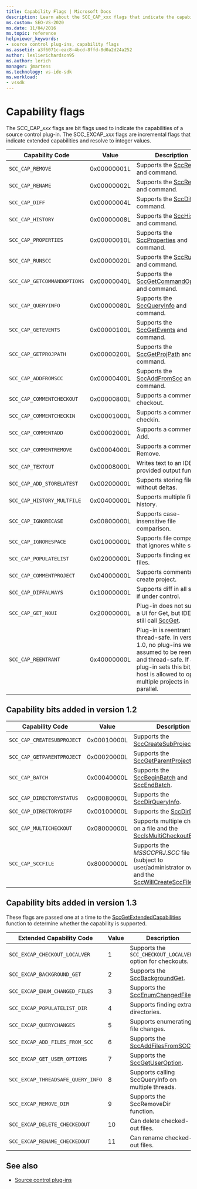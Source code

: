 ```yaml
---
title: Capability Flags | Microsoft Docs
description: Learn about the SCC_CAP_xxx flags that indicate the capabilities of a source control plug-in and the SCC_EXCAP_xxx flags that indicate extended capabilities.
ms.custom: SEO-VS-2020
ms.date: 11/04/2016
ms.topic: reference
helpviewer_keywords:
- source control plug-ins, capability flags
ms.assetid: a3f6071c-eac8-4bcd-8ffd-8d0a2d24a252
author: leslierichardson95
ms.author: lerich
manager: jmartens
ms.technology: vs-ide-sdk
ms.workload:
- vssdk
---
```

# Capability flags
The SCC_CAP_*xxx* flags are bit flags used to indicate the capabilities of a source control plug-in. The SCC_EXCAP_*xxx* flags are incremental flags that indicate extended capabilities and resolve to integer values.

|Capability Code|Value|Description|
|---------------------|-----------|-----------------|
|`SCC_CAP_REMOVE`|0x00000001L|Supports the [SccRemove](../extensibility/sccremove-function.md) and command.|
|`SCC_CAP_RENAME`|0x00000002L|Supports the [SccRename](../extensibility/sccrename-function.md) and command.|
|`SCC_CAP_DIFF`|0x00000004L|Supports the [SccDiff](../extensibility/sccdiff-function.md) and command.|
|`SCC_CAP_HISTORY`|0x00000008L|Supports the [SccHistory](../extensibility/scchistory-function.md) and command.|
|`SCC_CAP_PROPERTIES`|0x00000010L|Supports the [SccProperties](../extensibility/sccproperties-function.md) and command.|
|`SCC_CAP_RUNSCC`|0x00000020L|Supports the [SccRunScc](../extensibility/sccrunscc-function.md) and command.|
|`SCC_CAP_GETCOMMANDOPTIONS`|0x00000040L|Supports the [SccGetCommandOptions](../extensibility/sccgetcommandoptions-function.md) and command.|
|`SCC_CAP_QUERYINFO`|0x00000080L|Supports the [SccQueryInfo](../extensibility/sccqueryinfo-function.md) and command.|
|`SCC_CAP_GETEVENTS`|0x00000100L|Supports the [SccGetEvents](../extensibility/sccgetevents-function.md) and command.|
|`SCC_CAP_GETPROJPATH`|0x00000200L|Supports the [SccGetProjPath](../extensibility/sccgetprojpath-function.md) and command.|
|`SCC_CAP_ADDFROMSCC`|0x00000400L|Supports the [SccAddFromScc](../extensibility/sccaddfromscc-function.md) and command.|
|`SCC_CAP_COMMENTCHECKOUT`|0x00000800L|Supports a comment on checkout.|
|`SCC_CAP_COMMENTCHECKIN`|0x00001000L|Supports a comment on checkin.|
|`SCC_CAP_COMMENTADD`|0x00002000L|Supports a comment on Add.|
|`SCC_CAP_COMMENTREMOVE`|0x00004000L|Supports a comment on Remove.|
|`SCC_CAP_TEXTOUT`|0x00008000L|Writes text to an IDE-provided output function.|
|`SCC_CAP_ADD_STORELATEST`|0x00200000L|Supports storing files without deltas.|
|`SCC_CAP_HISTORY_MULTFILE`|0x00400000L|Supports multiple file history.|
|`SCC_CAP_IGNORECASE`|0x00800000L|Supports case-insensitive file comparison.|
|`SCC_CAP_IGNORESPACE`|0x01000000L|Supports file comparison that ignores white space.|
|`SCC_CAP_POPULATELIST`|0x02000000L|Supports finding extra files.|
|`SCC_CAP_COMMENTPROJECT`|0x04000000L|Supports comments on create project.|
|`SCC_CAP_DIFFALWAYS`|0x10000000L|Supports diff in all states if under control.|
|`SCC_CAP_GET_NOUI`|0x20000000L|Plug-in does not support a UI for Get, but IDE may still call [SccGet](../extensibility/sccget-function.md).|
|`SCC_CAP_REENTRANT`|0x40000000L|Plug-in is reentrant and thread-safe. In version 1.0, no plug-ins were assumed to be reentrant and thread-safe. If a 1.1 plug-in sets this bit, the host is allowed to open multiple projects in parallel.|

## Capability bits added in version 1.2

|Capability Code|Value|Description|
|---------------------|-----------|-----------------|
|`SCC_CAP_CREATESUBPROJECT`|0x00010000L|Supports the [SccCreateSubProject](../extensibility/scccreatesubproject-function.md).|
|`SCC_CAP_GETPARENTPROJECT`|0x00020000L|Supports the [SccGetParentProjectPath](../extensibility/sccgetparentprojectpath-function.md).|
|`SCC_CAP_BATCH`|0x00040000L|Supports the [SccBeginBatch](../extensibility/sccbeginbatch-function.md) and [SccEndBatch](../extensibility/sccendbatch-function.md).|
|`SCC_CAP_DIRECTORYSTATUS`|0x00080000L|Supports the [SccDirQueryInfo](../extensibility/sccdirqueryinfo-function.md).|
|`SCC_CAP_DIRECTORYDIFF`|0x00100000L|Supports the [SccDirDiff](../extensibility/sccdirdiff-function.md).|
|`SCC_CAP_MULTICHECKOUT`|0x08000000L|Supports multiple checkouts on a file and the [SccIsMultiCheckoutEnabled](../extensibility/sccismulticheckoutenabled-function.md).|
|`SCC_CAP_SCCFILE`|0x80000000L|Supports the *MSSCCPRJ.SCC* file (subject to user/administrator override) and the [SccWillCreateSccFile](../extensibility/sccwillcreatesccfile-function.md).|

## Capability bits added in version 1.3
 These flags are passed one at a time to the [SccGetExtendedCapabilities](../extensibility/sccgetextendedcapabilities-function.md) function to determine whether the capability is supported.

|Extended Capability Code|Value|Description|
|------------------------------|-----------|-----------------|
|`SCC_EXCAP_CHECKOUT_LOCALVER`|1|Supports the `SCC_CHECKOUT_LOCALVER` option for checkouts.|
|`SCC_EXCAP_BACKGROUND_GET`|2|Supports the [SccBackgroundGet](../extensibility/sccbackgroundget-function.md).|
|`SCC_EXCAP_ENUM_CHANGED_FILES`|3|Supports the [SccEnumChangedFiles](../extensibility/sccenumchangedfiles-function.md).|
|`SCC_EXCAP_POPULATELIST_DIR`|4|Supports finding extra directories.|
|`SCC_EXCAP_QUERYCHANGES`|5|Supports enumerating file changes.|
|`SCC_EXCAP_ADD_FILES_FROM_SCC`|6|Supports the [SccAddFilesFromSCC](../extensibility/sccaddfilesfromscc-function.md).|
|`SCC_EXCAP_GET_USER_OPTIONS`|7|Supports the [SccGetUserOption](../extensibility/sccgetuseroption-function.md).|
|`SCC_EXCAP_THREADSAFE_QUERY_INFO`|8|Supports calling SccQueryInfo on multiple threads.|
|`SCC_EXCAP_REMOVE_DIR`|9|Supports the SccRemoveDir function.|
|`SCC_EXCAP_DELETE_CHECKEDOUT`|10|Can delete checked-out files.|
|`SCC_EXCAP_RENAME_CHECKEDOUT`|11|Can rename checked-out files.|

## See also
- [Source control plug-ins](../extensibility/source-control-plug-ins.md)
